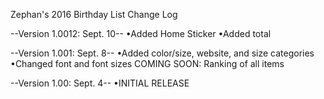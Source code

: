 Zephan's 2016 Birthday List Change Log

--Version 1.0012: Sept. 10--
•Added Home Sticker
•Added total

--Version 1.001: Sept. 8--
•Added color/size, website, and size categories
•Changed font and font sizes
COMING SOON: Ranking of all items

--Version 1.00: Sept. 4--
•INITIAL RELEASE
